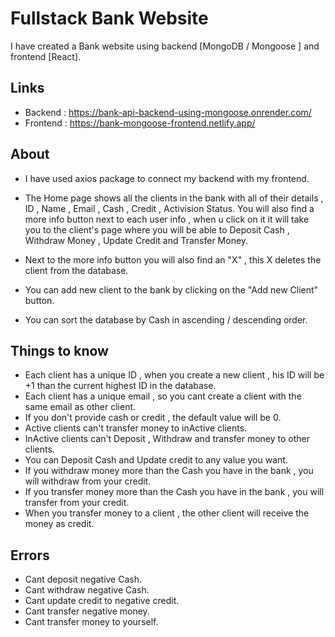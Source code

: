 # Fullstack Bank Website

I have created a Bank website using backend [MongoDB / Mongoose ] and frontend [React].

## Links

- Backend : https://bank-api-backend-using-mongoose.onrender.com/
- Frontend : https://bank-mongoose-frontend.netlify.app/

## About

- I have used axios package to connect my backend with my frontend.
- The Home page shows all the clients in the bank with all of their details ,
  ID , Name , Email , Cash , Credit , Activision Status.
  You will also find a more info button next to each user info , when u click on it it will take you
  to the client's page where you will be able to Deposit Cash , Withdraw Money , Update Credit and Transfer Money.

- Next to the more info button you will also find an "X" , this X deletes the client from the database.
- You can add new client to the bank by clicking on the "Add new Client" button.
- You can sort the database by Cash in ascending / descending order.

## Things to know

- Each client has a unique ID , when you create a new client , his ID will be +1 than the current highest ID in the database.
- Each client has a unique email , so you cant create a client with the same email as other client.
- If you don't provide cash or credit , the default value will be 0.
- Active clients can't transfer money to inActive clients.
- InActive clients can't Deposit , Withdraw and transfer money to other clients.
- You can Deposit Cash and Update credit to any value you want.
- If you withdraw money more than the Cash you have in the bank , you will withdraw from your credit.
- If you transfer money more than the Cash you have in the bank , you will transfer from your credit.
- When you transfer money to a client , the other client will receive the money as credit.

## Errors

- Cant deposit negative Cash.
- Cant withdraw negative Cash.
- Cant update credit to negative credit.
- Cant transfer negative money.
- Cant transfer money to yourself.
